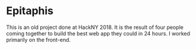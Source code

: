 # Epitaphis

This is an old project done at HackNY 2018. It is the result of four people coming together to build the best web app they could in 24 hours. I worked primarily on the front-end.
